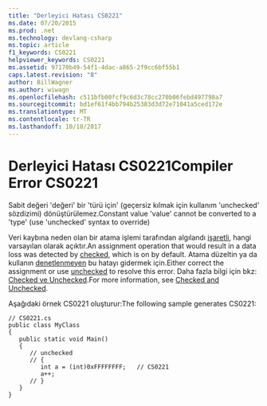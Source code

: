 ```yaml
---
title: "Derleyici Hatası CS0221"
ms.date: 07/20/2015
ms.prod: .net
ms.technology: devlang-csharp
ms.topic: article
f1_keywords: CS0221
helpviewer_keywords: CS0221
ms.assetid: 97170b49-54f1-4dac-a865-2f9cc6bf55b1
caps.latest.revision: "8"
author: BillWagner
ms.author: wiwagn
ms.openlocfilehash: c511bfb00fcf9c6d3c78cc270b06febd497798a7
ms.sourcegitcommit: bd1ef61f4bb794b25383d3d72e71041a5ced172e
ms.translationtype: MT
ms.contentlocale: tr-TR
ms.lasthandoff: 10/18/2017
---
```

# <a name="compiler-error-cs0221"></a><span data-ttu-id="d7a76-102">Derleyici Hatası CS0221</span><span class="sxs-lookup"><span data-stu-id="d7a76-102">Compiler Error CS0221</span></span>
<span data-ttu-id="d7a76-103">Sabit değeri 'değeri' bir 'türü için' (geçersiz kılmak için kullanım 'unchecked' sözdizimi) dönüştürülemez.</span><span class="sxs-lookup"><span data-stu-id="d7a76-103">Constant value 'value' cannot be converted to a 'type' (use 'unchecked' syntax to override)</span></span>  
  
 <span data-ttu-id="d7a76-104">Veri kaybına neden olan bir atama işlemi tarafından algılandı [işaretli](../../csharp/language-reference/keywords/checked.md), hangi varsayılan olarak açıktır.</span><span class="sxs-lookup"><span data-stu-id="d7a76-104">An assignment operation that would result in a data loss was detected by [checked](../../csharp/language-reference/keywords/checked.md), which is on by default.</span></span> <span data-ttu-id="d7a76-105">Atama düzeltin ya da kullanın [denetlenmeyen](../../csharp/language-reference/keywords/unchecked.md) bu hatayı gidermek için.</span><span class="sxs-lookup"><span data-stu-id="d7a76-105">Either correct the assignment or use [unchecked](../../csharp/language-reference/keywords/unchecked.md) to resolve this error.</span></span> <span data-ttu-id="d7a76-106">Daha fazla bilgi için bkz: [Checked ve Unchecked](../../csharp/language-reference/keywords/checked-and-unchecked.md).</span><span class="sxs-lookup"><span data-stu-id="d7a76-106">For more information, see [Checked and Unchecked](../../csharp/language-reference/keywords/checked-and-unchecked.md).</span></span>  
  
 <span data-ttu-id="d7a76-107">Aşağıdaki örnek CS0221 oluşturur:</span><span class="sxs-lookup"><span data-stu-id="d7a76-107">The following sample generates CS0221:</span></span>  
  
```  
// CS0221.cs  
public class MyClass  
{  
   public static void Main()  
   {  
      // unchecked  
      // {  
         int a = (int)0xFFFFFFFF;   // CS0221  
         a++;  
      // }  
   }  
}  
```
